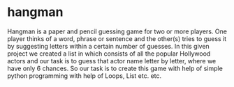 # hangman
Hangman is a paper and pencil guessing game for two or more players. One player thinks of a word, phrase or sentence and the other(s) tries to guess it by suggesting letters within a certain number of guesses. In this given project we created a list in which consists of all the popular Hollywood actors and our task is to guess that actor name letter by letter, where we have only 6 chances. So our task is to create this game with help of simple python programming with help of Loops, List etc. etc.
